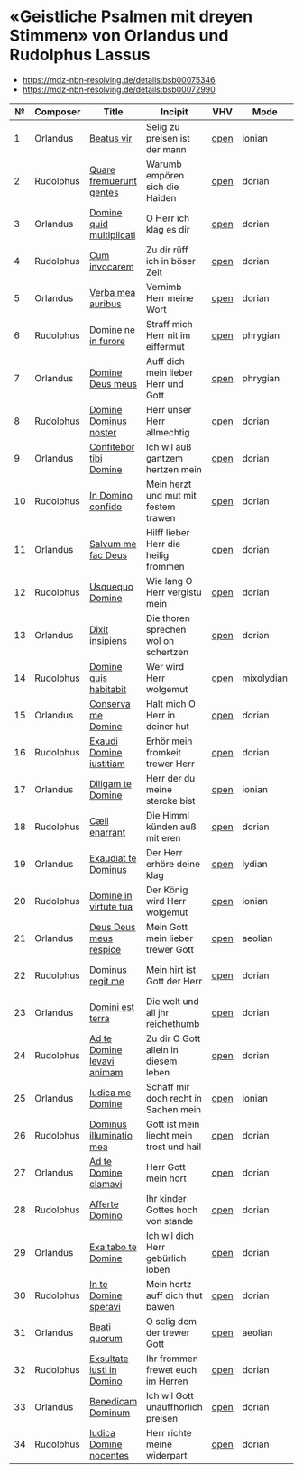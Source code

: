 # «Geistliche Psalmen mit dreyen Stimmen» von Orlandus und Rudolphus Lassus

* https://mdz-nbn-resolving.de/details:bsb00075346
* https://mdz-nbn-resolving.de/details:bsb00072990

| №  | Composer  | Title                                                                | Incipit                                  | VHV                                                                                                                                                                  | Mode       | T | Finalis | Clefs      |
|----|-----------|----------------------------------------------------------------------|------------------------------------------|----------------------------------------------------------------------------------------------------------------------------------------------------------------------|------------|---|---------|------------|
| 1  | Orlandus  | [Beatus vir](kern/01-beatus-vir.krn)                                 | Selig zu preisen ist der mann            | [open](https://verovio.humdrum.org/?file=https://raw.githubusercontent.com/WolfgangDrescher/lassus-geistliche-psalmen/master/kern/01-beatus-vir.krn)                 | ionian     | – | c       | G2, C2, C3 |
| 2  | Rudolphus | [Quare fremuerunt gentes](kern/02-quare-fremuerunt-gentes.krn)       | Warumb empören sich die Haiden           | [open](https://verovio.humdrum.org/?file=https://raw.githubusercontent.com/WolfgangDrescher/lassus-geistliche-psalmen/master/kern/02-quare-fremuerunt-gentes.krn)    | dorian     | – | d       | G2, C2, C3 |
| 3  | Orlandus  | [Domine quid multiplicati](kern/03-domine-quid-multiplicati.krn)     | O Herr ich klag es dir                   | [open](https://verovio.humdrum.org/?file=https://raw.githubusercontent.com/WolfgangDrescher/lassus-geistliche-psalmen/master/kern/03-domine-quid-multiplicati.krn)   | dorian     | ♭ | g       | G2, C1, C3 |
| 4  | Rudolphus | [Cum invocarem](kern/04-cum-invocarem.krn)                           | Zu dir rüff ich in böser Zeit            | [open](https://verovio.humdrum.org/?file=https://raw.githubusercontent.com/WolfgangDrescher/lassus-geistliche-psalmen/master/kern/04-cum-invocarem.krn)              | dorian     | ♭ | g       | G2, C1, C3 |
| 5  | Orlandus  | [Verba mea auribus](kern/05-verba-mea-auribus.krn)                   | Vernimb Herr meine Wort                  | [open](https://verovio.humdrum.org/?file=https://raw.githubusercontent.com/WolfgangDrescher/lassus-geistliche-psalmen/master/kern/05-verba-mea-auribus.krn)          | dorian     | ♭ | g       | G2, C1, C3 |
| 6  | Rudolphus | [Domine ne in furore](kern/06-domine-ne-in-furore.krn)               | Straff mich Herr nit im eiffermut        | [open](https://verovio.humdrum.org/?file=https://raw.githubusercontent.com/WolfgangDrescher/lassus-geistliche-psalmen/master/kern/06-domine-ne-in-furore.krn)        | phrygian   | – | e       | C1, C3, C4 |
| 7  | Orlandus  | [Domine Deus meus](kern/07-domine-deus-meus.krn)                     | Auff dich mein lieber Herr und Gott      | [open](https://verovio.humdrum.org/?file=https://raw.githubusercontent.com/WolfgangDrescher/lassus-geistliche-psalmen/master/kern/07-domine-deus-meus.krn)           | phrygian   | – | e       | C1, C3, C4 |
| 8  | Rudolphus | [Domine Dominus noster](kern/08-domine-dominus-noster.krn)           | Herr unser Herr allmechtig               | [open](https://verovio.humdrum.org/?file=https://raw.githubusercontent.com/WolfgangDrescher/lassus-geistliche-psalmen/master/kern/09-domine-dominus-noster.krn)      | dorian     | – | d       | C1, C2, C4 |
| 9  | Orlandus  | [Confitebor tibi Domine](kern/09-confitebor-tibi-domine.krn)         | Ich wil auß gantzem hertzen mein         | [open](https://verovio.humdrum.org/?file=https://raw.githubusercontent.com/WolfgangDrescher/lassus-geistliche-psalmen/master/kern/09-confitebor-tibi-domine.krn)     | dorian     | – | d       | G2, C2, C4 |
| 10 | Rudolphus | [In Domino confido](kern/10-in-domino-confido.krn)                   | Mein herzt und mut mit festem trawen     | [open](https://verovio.humdrum.org/?file=https://raw.githubusercontent.com/WolfgangDrescher/lassus-geistliche-psalmen/master/kern/10-in-domino-confido.krn)          | dorian     | – | d       | G2, C2, C3 |
| 11 | Orlandus  | [Salvum me fac Deus](kern/11-salvum-me-fac-deus.krn)                 | Hilff lieber Herr die heilig frommen     | [open](https://verovio.humdrum.org/?file=https://raw.githubusercontent.com/WolfgangDrescher/lassus-geistliche-psalmen/master/kern/11-salvum-me-fac-deus.krn)         | dorian     | ♭ | g       | G2, C1, C3 |
| 12 | Rudolphus | [Usquequo Domine](kern/12-usquequo-domine.krn)                       | Wie lang O Herr vergistu mein            | [open](https://verovio.humdrum.org/?file=https://raw.githubusercontent.com/WolfgangDrescher/lassus-geistliche-psalmen/master/kern/12-usquequo-domine.krn)            | dorian     | ♭ | g       | C1, C3, C4 |
| 13 | Orlandus  | [Dixit insipiens](kern/13-dixit-insipiens.krn)                       | Die thoren sprechen wol on schertzen     | [open](https://verovio.humdrum.org/?file=https://raw.githubusercontent.com/WolfgangDrescher/lassus-geistliche-psalmen/master/kern/13-dixit-insipiens.krn)            | dorian     | ♭ | g       | C1, C3, C4 |
| 14 | Rudolphus | [Domine quis habitabit](kern/14-domine-quis-habitabit.krn)           | Wer wird Herr wolgemut                   | [open](https://verovio.humdrum.org/?file=https://raw.githubusercontent.com/WolfgangDrescher/lassus-geistliche-psalmen/master/kern/14-domine-quis-habitabit.krn)      | mixolydian | ♭ | c       | G2, C2, C3 |
| 15 | Orlandus  | [Conserva me Domine](kern/15-conserva-me-domine.krn)                 | Halt mich O Herr in deiner hut           | [open](https://verovio.humdrum.org/?file=https://raw.githubusercontent.com/WolfgangDrescher/lassus-geistliche-psalmen/master/kern/15-conserva-me-domine.krn)         | dorian     | ♭ | g       | C1, C3, C4 |
| 16 | Rudolphus | [Exaudi Domine iustitiam](kern/16-exaudi-domine-iustitiam.krn)       | Erhör mein fromkeit trewer Herr          | [open](https://verovio.humdrum.org/?file=https://raw.githubusercontent.com/WolfgangDrescher/lassus-geistliche-psalmen/master/kern/16-exaudi-domine-iustitiam.krn)    | dorian     | ♭ | g       | C1, C3, C4 |
| 17 | Orlandus  | [Diligam te Domine](kern/17-diligam-te-domine.krn)                   | Herr der du meine stercke bist           | [open](https://verovio.humdrum.org/?file=https://raw.githubusercontent.com/WolfgangDrescher/lassus-geistliche-psalmen/master/kern/17-diligam-te-domine.krn)          | ionian     | ♭ | f       | C1, C3, C4 |
| 18 | Rudolphus | [Cæli enarrant](kern/18-caeli-enarrant.krn)                          | Die Himml künden auß mit eren            | [open](https://verovio.humdrum.org/?file=https://raw.githubusercontent.com/WolfgangDrescher/lassus-geistliche-psalmen/master/kern/18-caeli-enarrant.krn)             | dorian     | – | d       | C1, C1, C4 |
| 19 | Orlandus  | [Exaudiat te Dominus](kern/19-exaudiat-te-dominus.krn)               | Der Herr erhöre deine klag               | [open](https://verovio.humdrum.org/?file=https://raw.githubusercontent.com/WolfgangDrescher/lassus-geistliche-psalmen/master/kern/19-exaudiat-te-dominus.krn)        | lydian     | – | f       | C1, C1, C4 |
| 20 | Rudolphus | [Domine in virtute tua](kern/20-domine-in-virtute-tua.krn)           | Der König wird Herr wolgemut             | [open](https://verovio.humdrum.org/?file=https://raw.githubusercontent.com/WolfgangDrescher/lassus-geistliche-psalmen/master/kern/20-domine-in-virtute-tua.krn)      | ionian     | – | f       | G2, C2, C3 |
| 21 | Orlandus  | [Deus Deus meus respice](kern/21-deus-deus-meus-respice.krn)         | Mein Gott mein lieber trewer Gott        | [open](https://verovio.humdrum.org/?file=https://raw.githubusercontent.com/WolfgangDrescher/lassus-geistliche-psalmen/master/kern/21-deus-deus-meus-respice.krn)     | aeolian    | – | a       | C1, C1, C4 |
| 22 | Rudolphus | [Dominus regit me](kern/22-dominus-regit-me.krn)                     | Mein hirt ist Gott der Herr              | [open](https://verovio.humdrum.org/?file=https://raw.githubusercontent.com/WolfgangDrescher/lassus-geistliche-psalmen/master/kern/22-dominus-regit-me.krn)           | dorian     | – | d       | C1, C1, C3 |
| 23 | Orlandus  | [Domini est terra](kern/23-domini-est-terra.krn)                     | Die welt und all jhr reichethumb         | [open](https://verovio.humdrum.org/?file=https://raw.githubusercontent.com/WolfgangDrescher/lassus-geistliche-psalmen/master/kern/23-domini-est-terra.krn)           | dorian     | – | d       | C1, C1, C3 |
| 24 | Rudolphus | [Ad te Domine levavi animam](kern/24-ad-te-domine-levavi-animam.krn) | Zu dir O Gott allein in diesem leben     | [open](https://verovio.humdrum.org/?file=https://raw.githubusercontent.com/WolfgangDrescher/lassus-geistliche-psalmen/master/kern/24-ad-te-domine-levavi-animam.krn) | dorian     | – | d       | C1, C1, C4 |
| 25 | Orlandus  | [Iudica me Domine](kern/25-iudica-me-domine.krn)                     | Schaff mir doch recht in Sachen mein     | [open](https://verovio.humdrum.org/?file=https://raw.githubusercontent.com/WolfgangDrescher/lassus-geistliche-psalmen/master/kern/25-iudica-me-domine.krn)           | ionian     | ♭ | f       | G2, C2, C3 |
| 26 | Rudolphus | [Dominus illuminatio mea](kern/26-dominus-illuminatio-mea.krn)       | Gott ist mein liecht mein trost und hail | [open](https://verovio.humdrum.org/?file=https://raw.githubusercontent.com/WolfgangDrescher/lassus-geistliche-psalmen/master/kern/26-dominus-illuminatio-mea.krn)    | dorian     | – | d       | C1, C1, C3 |
| 27 | Orlandus  | [Ad te Domine clamavi](kern/27-ad-te-domine-clamavi.krn)             | Herr Gott mein hort                      | [open](https://verovio.humdrum.org/?file=https://raw.githubusercontent.com/WolfgangDrescher/lassus-geistliche-psalmen/master/kern/27-ad-te-domine-clamavi.krn)       | dorian     | – | d       | C1, C2, C3 |
| 28 | Rudolphus | [Afferte Domino](kern/28-afferte-domino.krn)                         | Ihr kinder Gottes hoch von stande        | [open](https://verovio.humdrum.org/?file=https://raw.githubusercontent.com/WolfgangDrescher/lassus-geistliche-psalmen/master/kern/28-afferte-domino.krn)             | dorian     | – | d       | C1, C2, C3 |
| 29 | Orlandus  | [Exaltabo te Domine](kern/29-exaltabo-te-domine.krn)                 | Ich wil dich Herr gebürlich loben        | [open](https://verovio.humdrum.org/?file=https://raw.githubusercontent.com/WolfgangDrescher/lassus-geistliche-psalmen/master/kern/29-exaltabo-te-domine.krn)         | dorian     | – | d       | C1, C3, C4 |
| 30 | Rudolphus | [In te Domine speravi](kern/30-in-te-domine-speravi.krn)             | Mein hertz auff dich thut bawen          | [open](https://verovio.humdrum.org/?file=https://raw.githubusercontent.com/WolfgangDrescher/lassus-geistliche-psalmen/master/kern/30-in-te-domine-speravi.krn)       | dorian     | – | d       | C1, C3, C4 |
| 31 | Orlandus  | [Beati quorum](kern/31-beati-quorum.krn)                             | O selig dem der trewer Gott              | [open](https://verovio.humdrum.org/?file=https://raw.githubusercontent.com/WolfgangDrescher/lassus-geistliche-psalmen/master/kern/31-beati-quorum.krn)               | aeolian    | – | a       | C1, C3, C4 |
| 32 | Rudolphus | [Exsultate iusti in Domino](kern/32-exsultate-iusti-in-domino.krn)   | Ihr frommen frewet euch im Herren        | [open](https://verovio.humdrum.org/?file=https://raw.githubusercontent.com/WolfgangDrescher/lassus-geistliche-psalmen/master/kern/32-exsultate-iusti-in-domino.krn)  | dorian     | ♭ | g       | C1, C3, C4 |
| 33 | Orlandus  | [Benedicam Dominum](kern/33-benedicam-dominum.krn)                   | Ich wil Gott unauffhörlich preisen       | [open](https://verovio.humdrum.org/?file=https://raw.githubusercontent.com/WolfgangDrescher/lassus-geistliche-psalmen/master/kern/33-benedicam-dominum.krn)          | dorian     | – | d       | C1, C3, C4 |
| 34 | Rudolphus | [Iudica Domine nocentes](kern/34-iudica-domine-nocentes.krn)         | Herr richte meine widerpart              | [open](https://verovio.humdrum.org/?file=https://raw.githubusercontent.com/WolfgangDrescher/lassus-geistliche-psalmen/master/kern/34-iudica-domine-nocentes.krn)     | dorian     | – | d       | C1, C1, C4 |
